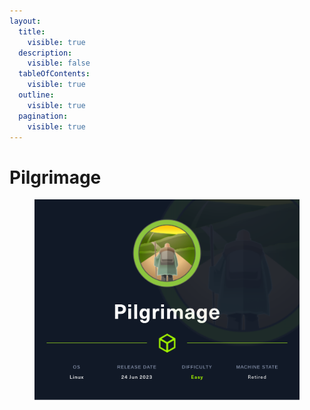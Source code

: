 ```yaml
---
layout:
  title:
    visible: true
  description:
    visible: false
  tableOfContents:
    visible: true
  outline:
    visible: true
  pagination:
    visible: true
---
```


# Pilgrimage



<figure><img src="../../../.gitbook/assets/Pilgrimage.png" alt=""><figcaption></figcaption></figure>
